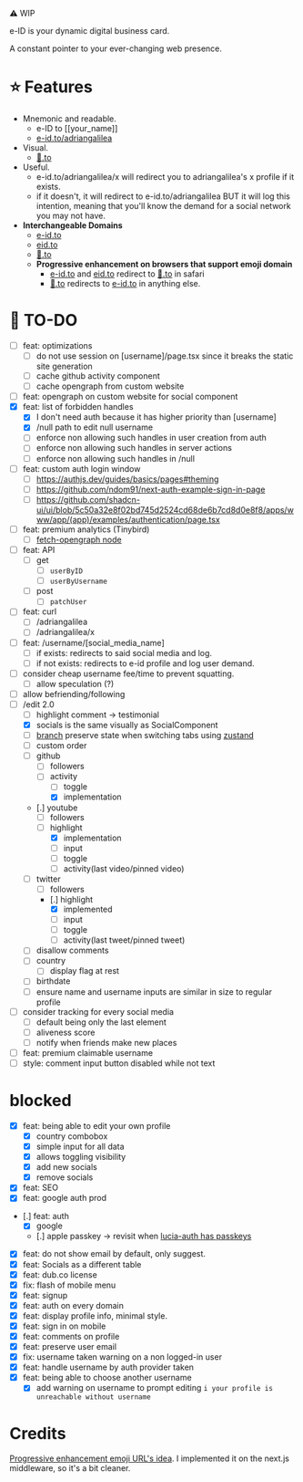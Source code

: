 ⚠️ WIP

e-ID is your dynamic digital business card.

A constant pointer to your ever-changing web presence.

# ⭐ Features

- Mnemonic and readable.
  - e-ID to [[your_name]]
  - [e-id.to/adriangalilea](https://e-id.to/adriangalilea)
- Visual.
  - [👤️️.to](https://👤️️.to)
- Useful.
  - e-id.to/adriangalilea/x will redirect you to adriangalilea's x profile if it exists.
  - if it doesn't, it will redirect to e-id.to/adriangalilea BUT it will log this intention, meaning that you'll know the demand for a social network you may not have.
- **Interchangeable Domains**
  - [e-id.to](https://e-id.to)
  - [eid.to](https://eid.to)
  - [👤️️.to](https://👤️️.to)
  - **Progressive enhancement on browsers that support emoji domain**
    - [e-id.to](https://e-id.to) and [eid.to](https://eid.to) redirect to [👤️️.to](https://👤️️.to) in safari
    - [👤️️.to](https://👤️️.to) redirects to [e-id.to](https://e-id.to) in anything else.

# 📝 TO-DO

- [ ] feat: optimizations
  - [ ] do not use session on [username]/page.tsx since it breaks the static site generation
  - [ ] cache github activity component
  - [ ] cache opengraph from custom website
- [ ] feat: opengraph on custom website for social component
- [x] feat: list of forbidden handles
  - [x] I don't need auth because it has higher priority than [username]
  - [x] /null path to edit null username
  - [ ] enforce non allowing such handles in user creation from auth
  - [ ] enforce non allowing such handles in server actions
  - [ ] enforce non allowing such handles in /null
- [ ] feat: custom auth login window
  - [ ] https://authjs.dev/guides/basics/pages#theming
  - [ ] https://github.com/ndom91/next-auth-example-sign-in-page
  - [ ] https://github.com/shadcn-ui/ui/blob/5c50a32e8f02bd745d2524cd68de6b7cd8d0e8f8/apps/www/app/(app)/examples/authentication/page.tsx
- [ ] feat: premium analytics (Tinybird)
  - [ ] [fetch-opengraph node](https://github.com/purphoros/fetch-opengraph)
- [ ] feat: API
  - [ ] get
    - [ ] `userByID`
    - [ ] `userByUsername`
  - [ ] post
    - [ ] `patchUser`
- [ ] feat: curl
  - [ ] /adriangalilea
  - [ ] /adriangalilea/x
- [ ] feat: /username/[social_media_name]
  - [ ] if exists: redirects to said social media and log.
  - [ ] if not exists: redirects to e-id profile and log user demand.
- [ ] consider cheap username fee/time to prevent squatting.
  - [ ] allow speculation (?)
- [ ] allow befriending/following
- [ ] /edit 2.0
  - [ ] highlight comment -> testimonial
  - [x] socials is the same visually as SocialComponent
  - [ ] [branch](https://github.com/adriangalilea/e-id/tree/edit-tabs-preserve-state) preserve state when switching tabs using [zustand](https://github.com/pmndrs/zustand/blob/main/docs/guides/nextjs.md)
  - [ ] custom order
  - [ ] github
    - [ ] followers
    - [ ] activity
      - [ ] toggle
      - [x] implementation
  - [.] youtube
    - [ ] followers
    - [ ] highlight
      - [x] implementation
      - [ ] input
      - [ ] toggle
      - [ ] activity(last video/pinned video)
  - [ ] twitter
    - [ ] followers
    - [.] highlight
      - [x] implemented
      - [ ] input
      - [ ] toggle
      - [ ] activity(last tweet/pinned tweet)
  - [ ] disallow comments
  - [ ] country
    - [ ] display flag at rest
  - [ ] birthdate
  - [ ] ensure name and username inputs are similar in size to regular profile
- [ ] consider tracking for every social media
  - [ ] default being only the last element
  - [ ] aliveness score
  - [ ] notify when friends make new places
- [ ] feat: premium claimable username
- [ ] style: comment input button disabled while not text

# blocked

- [x] feat: being able to edit your own profile
  - [x] country combobox
  - [x] simple input for all data
  - [x] allows toggling visibility
  - [x] add new socials
  - [x] remove socials
- [x] feat: SEO
- [x] feat: google auth prod
- [.] feat: auth
  - [x] google
  - [.] apple passkey -> revisit when [lucia-auth has passkeys](https://lucia-auth.com/guides/passkeys)
- [x] feat: do not show email by default, only suggest.
- [x] feat: Socials as a different table
- [x] feat: dub.co license
- [x] fix: flash of mobile menu
- [x] feat: signup
- [x] feat: auth on every domain
- [x] feat: display profile info, minimal style.
- [x] feat: sign in on mobile
- [x] feat: comments on profile
- [x] feat: preserve user email
- [x] fix: username taken warning on a non logged-in user
- [x] feat: handle username by auth provider taken
- [x] feat: being able to choose another username
  - [x] add warning on username to prompt editing `i your profile is unreachable without username`

# Credits

[Progressive enhancement emoji URL's idea](https://github.com/jonroig/emojiurlifier). I implemented it on the next.js middleware, so it's a bit cleaner.
